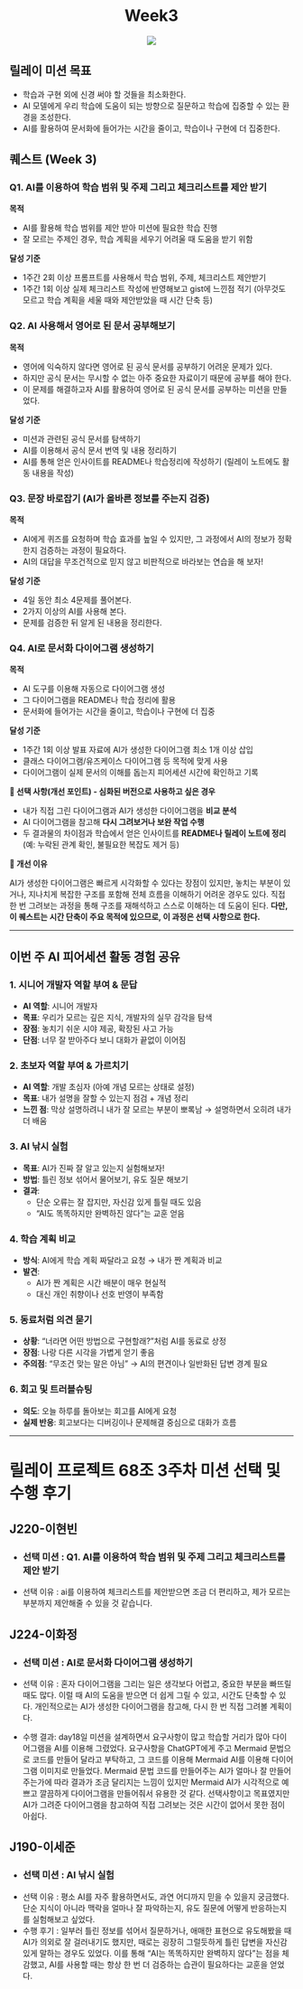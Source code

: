 # <h1 align="center"> Week3</h1>

<p align="center"><img src="https://img.shields.io/badge/릴레이미션-3주차-critical"/> </p>

## 릴레이 미션 목표

- 학습과 구현 외에 신경 써야 할 것들을 최소화한다.
- AI 모델에게 우리 학습에 도움이 되는 방향으로 질문하고 학습에 집중할 수 있는 환경을 조성한다.
- AI를 활용하여 문서화에 들어가는 시간을 줄이고, 학습이나 구현에 더 집중한다.

## 퀘스트 (Week 3)

### Q1. AI를 이용하여 학습 범위 및 주제 그리고 체크리스트를 제안 받기

**목적**

- AI를 활용해 학습 범위를 제안 받아 미션에 필요한 학습 진행
- 잘 모르는 주제인 경우, 학습 계획을 세우기 어려울 때 도움을 받기 위함

**달성 기준**

- 1주간 2회 이상 프롬프트를 사용해서 학습 범위, 주제, 체크리스트 제안받기
- 1주간 1회 이상 실제 체크리스트 작성에 반영해보고 gist에 느낀점 적기 (아무것도 모르고 학습 계획을 세울 때와 제안받았을 때 시간 단축 등)

### Q2. AI 사용해서 영어로 된 문서 공부해보기

**목적**

- 영어에 익숙하지 않다면 영어로 된 공식 문서를 공부하기 어려운 문제가 있다.
- 하지만 공식 문서는 무시할 수 없는 아주 중요한 자료이기 때문에 공부를 해야 한다.
- 이 문제를 해결하고자 AI를 활용하여 영어로 된 공식 문서를 공부하는 미션을 만들었다.

**달성 기준**

- 미션과 관련된 공식 문서를 탐색하기
- AI를 이용해서 공식 문서 번역 및 내용 정리하기
- AI를 통해 얻은 인사이트를 README나 학습정리에 작성하기 (릴레이 노트에도 활동 내용을 작성)

### Q3. 문장 바로잡기 (AI가 올바른 정보를 주는지 검증)

**목적**

- AI에게 퀴즈를 요청하며 학습 효과를 높일 수 있지만, 그 과정에서 AI의 정보가 정확한지 검증하는 과정이 필요하다.
- AI의 대답을 무조건적으로 믿지 않고 비판적으로 바라보는 연습을 해 보자!

**달성 기준**

- 4일 동안 최소 4문제를 풀어본다.
- 2가지 이상의 AI를 사용해 본다.
- 문제를 검증한 뒤 알게 된 내용을 정리한다.

### Q4. AI로 문서화 다이어그램 생성하기

**목적**

- AI 도구를 이용해 자동으로 다이어그램 생성
- 그 다이어그램을 README나 학습 정리에 활용
- 문서화에 들어가는 시간을 줄이고, 학습이나 구현에 더 집중

**달성 기준**

- 1주간 1회 이상 발표 자료에 AI가 생성한 다이어그램 최소 1개 이상 삽입
- 클래스 다이어그램/유즈케이스 다이어그램 등 목적에 맞게 사용
- 다이어그램이 실제 문서의 이해를 돕는지 피어세션 시간에 확인하고 기록

**🚀 선택 사항(개선 포인트) - 심화된 버전으로 사용하고 싶은 경우**

- 내가 직접 그린 다이어그램과 AI가 생성한 다이어그램을 **비교 분석**
- AI 다이어그램을 참고해 **다시 그려보거나 보완 작업 수행**
- 두 결과물의 차이점과 학습에서 얻은 인사이트를 **README나 릴레이 노트에 정리**  
  (예: 누락된 관계 확인, 불필요한 복잡도 제거 등)

**🔄 개선 이유**

AI가 생성한 다이어그램은 빠르게 시각화할 수 있다는 장점이 있지만, 놓치는 부분이 있거나, 지나치게 복잡한 구조를 포함해 전체 흐름을 이해하기 어려운 경우도 있다.
직접 한 번 그려보는 과정을 통해 구조를 재해석하고 스스로 이해하는 데 도움이 된다.
**다만, 이 퀘스트는 시간 단축이 주요 목적에 있으므로, 이 과정은 선택 사항으로 한다.**

---

## 이번 주 AI 피어세션 활동 경험 공유

### 1. 시니어 개발자 역할 부여 & 문답

- **AI 역할**: 시니어 개발자
- **목표**: 우리가 모르는 깊은 지식, 개발자의 실무 감각을 탐색
- **장점**: 놓치기 쉬운 시야 제공, 확장된 사고 가능
- **단점**: 너무 잘 받아주다 보니 대화가 끝없이 이어짐

### 2. 초보자 역할 부여 & 가르치기

- **AI 역할**: 개발 초심자 (아예 개념 모르는 상태로 설정)
- **목표**: 내가 설명을 잘할 수 있는지 점검 + 개념 정리
- **느낀 점**: 막상 설명하려니 내가 잘 모르는 부분이 뽀록남
  → 설명하면서 오히려 내가 더 배움

### 3. AI 낚시 실험

- **목표**: AI가 진짜 잘 알고 있는지 실험해보자!
- **방법**: 틀린 정보 섞어서 물어보기, 유도 질문 해보기
- **결과**:
  - 단순 오류는 잘 잡지만, 자신감 있게 틀릴 때도 있음
  - “AI도 똑똑하지만 완벽하진 않다”는 교훈 얻음

### 4. 학습 계획 비교

- **방식**: AI에게 학습 계획 짜달라고 요청 → 내가 짠 계획과 비교
- **발견**:
  - AI가 짠 계획은 시간 배분이 매우 현실적
  - 대신 개인 취향이나 선호 반영이 부족함

### 5. 동료처럼 의견 묻기

- **상황**: “너라면 어떤 방법으로 구현할래?”처럼 AI를 동료로 상정
- **장점**: 나랑 다른 시각을 가볍게 얻기 좋음
- **주의점**: “무조건 맞는 말은 아님” → AI의 편견이나 일반화된 답변 경계 필요

### 6. 회고 및 트러블슈팅

- **의도**: 오늘 하루를 돌아보는 회고를 AI에게 요청
- **실제 반응**: 회고보다는 디버깅이나 문제해결 중심으로 대화가 흐름

---

# 릴레이 프로젝트 68조 3주차 미션 선택 및 수행 후기

## J220-이현빈

- ### 선택 미션 : Q1. AI를 이용하여 학습 범위 및 주제 그리고 체크리스트를 제안 받기
- 선택 이유 : ai를 이용하여 체크리스트를 제안받으면 조금 더 편리하고, 제가 모르는 부분까지 제안해줄 수 있을 것 같습니다.

## J224-이화정

- ### 선택 미션 : AI로 문서화 다이어그램 생성하기
- 선택 이유 : 혼자 다이어그램을 그리는 일은 생각보다 어렵고, 중요한 부분을 빠뜨릴 때도 많다. 이럴 때 AI의 도움을 받으면 더 쉽게 그릴 수 있고, 시간도 단축할 수 있다. 개인적으로는 AI가 생성한 다이어그램을 참고해, 다시 한 번 직접 그려볼 계획이다.

- 수행 결과: day18일 미션을 설계하면서 요구사항이 많고 학습할 거리가 많아 다이어그램을 AI를 이용해 그렸었다. 요구사항을 ChatGPT에게 주고 Mermaid 문법으로 코드를 만들어 달라고 부탁하고, 그 코드를 이용해 Mermaid AI를 이용해 다이어그램 이미지로 만들었다. Mermaid 문법 코드를 만들어주는 AI가 얼마나 잘 만들어 주는가에 따라 결과가 조금 달리지는 느낌이 있지만 Mermaid AI가 시각적으로 예쁘고 깔끔하게 다이어그램을 만들어줘서 유용한 것 같다. 선택사항이고 목표였지만 AI가 그려준 다이어그램을 참고하여 직접 그려보는 것은 시간이 없어서 못한 점이 아쉽다.
  <br>

## J190-이세준

- ### 선택 미션 : AI 낚시 실험
- 선택 이유 : 평소 AI를 자주 활용하면서도, 과연 어디까지 믿을 수 있을지 궁금했다. 단순 지식이 아니라 맥락을 얼마나 잘 파악하는지, 유도 질문에 어떻게 반응하는지를 실험해보고 싶었다.
- 수행 후기 : 일부러 틀린 정보를 섞어서 질문하거나, 애매한 표현으로 유도해봤을 때 AI가 의외로 잘 걸러내기도 했지만, 때로는 굉장히 그럴듯하게 틀린 답변을 자신감 있게 말하는 경우도 있었다. 이를 통해 “AI는 똑똑하지만 완벽하지 않다”는 점을 체감했고, AI를 사용할 때는 항상 한 번 더 검증하는 습관이 필요하다는 교훈을 얻었다.
